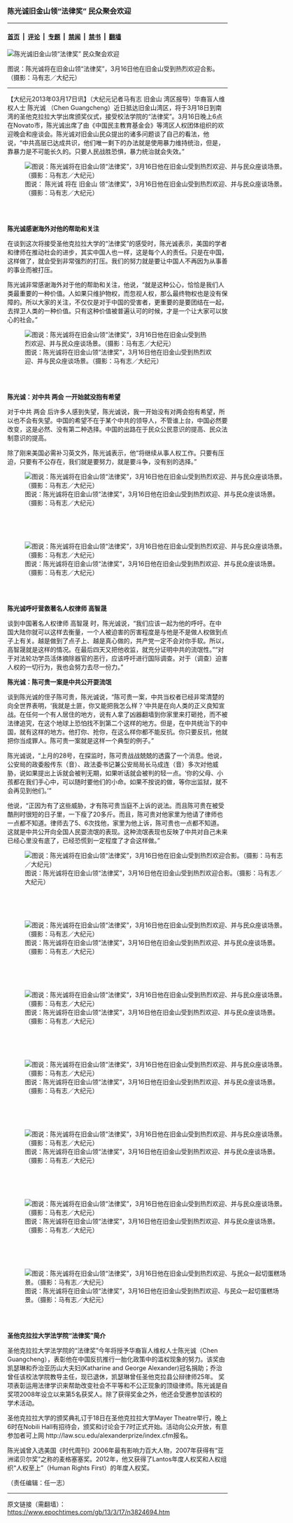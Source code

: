 ### 陈光诚旧金山领“法律奖” 民众聚会欢迎

---

#### [首页](../../../..?n3824694) &nbsp;|&nbsp; [评论](../../../../../epoch-comment?n3824694) &nbsp;|&nbsp; [专题](../../../../../epoch-special?n3824694) &nbsp;|&nbsp; [禁闻](../../../../../epoch-news?n3824694) &nbsp;|&nbsp; [禁书](../../../../../books?n3824694) &nbsp;|&nbsp; [翻墙](https://github.com/gfw-breaker/nogfw/blob/master/README.md?n3824694)


<div><img alt="陈光诚旧金山领“法律奖” 民众聚会欢迎" class="attachment-djy_600_400 size-djy_600_400 wp-post-image" src="https://i.epochtimes.com/assets/uploads/2013/03/130317043350976-600x400.jpg"/>
<div class="caption">
 <p>
  图说：陈光诚将在旧金山领“法律奖”，3月16日他在旧金山受到热烈欢迎合影。（摄影：马有志／大纪元）
 </p>
</div></div><hr/><div class="post_content" id="artbody" itemprop="articleBody">
 <!-- article content begin -->
 <p>
  【大纪元2013年03月17日讯】（大纪元记者马有志
  <ok href="https://www.epochtimes.com/gb/tag/%E6%97%A7%E9%87%91%E5%B1%B1.html">
   旧金山
  </ok>
  湾区报导）华裔盲人维权人士
  <ok href="https://www.epochtimes.com/gb/tag/%E9%99%88%E5%85%89%E8%AF%9A.html">
   陈光诚
  </ok>
  （Chen Guangcheng）近日抵达旧金山湾区，将于3月18日到南湾的圣他克拉拉大学出席颁奖仪式，接受校法学院的“法律奖”。3月16日晚上6点在Novato市，陈光诚出席了由《中国民主教育基金会》等湾区人权团体组织的欢迎晚会和座谈会。陈光诚对旧金山民众提出的诸多问题谈了自己的看法，他说，“中共高层已达成共识，他们唯一剩下的办法就是使用暴力维持统治，但是，靠暴力是不可能长久的。只要人民战胜恐惧，暴力统治就会失效。”
  <br/>
  <figure aria-describedby="caption-attachment-6688371" class="wp-caption aligncenter" id="attachment_6688371" style="width: 600px">
   <ok href=" https://i.epochtimes.com/assets/uploads/2013/03/130317043254976-600x400.jpg" rel="noreferrer noopener" target="_blank">
    <img alt="图说：陈光诚将在旧金山领“法律奖”，3月16日他在旧金山受到热烈欢迎、并与民众座谈场景。（摄影：马有志／大纪元）" class="size-large wp-image-6688371" src="https://i.epochtimes.com/assets/uploads/2013/03/130317043254976-600x400.jpg" title="图说：陈光诚将在旧金山领“法律奖”，3月16日他在旧金山受到热烈欢迎、并与民众座谈场景。（摄影：马有志／大纪元）"/>
   </ok>
   <br/><figcaption class="wp-caption-text" id="caption-attachment-6688371">
    图说：
    <ok href="https://www.epochtimes.com/gb/tag/%E9%99%88%E5%85%89%E8%AF%9A.html">
     陈光诚
    </ok>
    将在
    <ok href="https://www.epochtimes.com/gb/tag/%E6%97%A7%E9%87%91%E5%B1%B1.html">
     旧金山
    </ok>
    领“法律奖”，3月16日他在旧金山受到热烈欢迎、并与民众座谈场景。（摄影：马有志／大纪元）
   </figcaption><br/>
  </figure><br/>
 </p>
 <p>
  <b>
   陈光诚感谢海外对他的帮助和关注
  </b>
 </p>
 <p>
  在谈到这次将接受圣他克拉拉大学的“法律奖”的感受时，陈光诚表示，美国的学者和律师在推动社会的进步，其实中国人也一样，这是每个人的责任。只是在中国，这样做了，就会受到非常强烈的打压。我们的努力就是要让中国人不再因为从事善的事业而被打压。
 </p>
 <p>
  陈光诚非常感谢海外对于他的帮助和关注，他说，“就是这种公心，恰恰是我们人类最重要的一种价值。人如果只维护物权，而忽视人权，那么最终物权也是没有保障的。所以大家的关注，不仅仅是对于中国的受害者，更重要的是要团结在一起，去捍卫人类的一种价值。只有这种价值被普遍认可的时候，才是一个让大家可以放心的社会。”
 </p>
 <figure aria-describedby="caption-attachment-6688380" class="wp-caption aligncenter" id="attachment_6688380" style="width: 428px">
  <ok href=" https://i.epochtimes.com/assets/uploads/2013/03/130317043240976.jpg" rel="noreferrer noopener" target="_blank">
   <img alt="图说：陈光诚将在旧金山领“法律奖”，3月16日他在旧金山受到热烈欢迎、并与民众座谈场景。（摄影：马有志／大纪元）" class="size-large wp-image-6688380" src="https://i.epochtimes.com/assets/uploads/2013/03/130317043240976.jpg" title="图说：陈光诚将在旧金山领“法律奖”，3月16日他在旧金山受到热烈欢迎、并与民众座谈场景。（摄影：马有志／大纪元）"/>
  </ok>
  <br/><figcaption class="wp-caption-text" id="caption-attachment-6688380">
   图说：陈光诚将在旧金山领“法律奖”，3月16日他在旧金山受到热烈欢迎、并与民众座谈场景。（摄影：马有志／大纪元）
  </figcaption><br/>
 </figure><br/>
 <p>
  <b>
   陈光诚：对中共
   <ok href="https://www.epochtimes.com/gb/tag/%E4%B8%A4%E4%BC%9A.html">
    两会
   </ok>
   一开始就没抱有希望
  </b>
 </p>
 <p>
  对于中共
  <ok href="https://www.epochtimes.com/gb/tag/%E4%B8%A4%E4%BC%9A.html">
   两会
  </ok>
  后许多人感到失望，陈光诚说，我一开始没有对两会抱有希望，所以也不会有失望。中国的希望不在于某个中共的领导人，不管谁上台，中国必然要改变，这是必然、没有第二种选择。中国的出路在于民众公民意识的提高、民众法制意识的提高。
 </p>
 <p>
  除了刚来美国必需补习英文外，陈光诚表示，他“将继续从事人权工作。只要有压迫，只要有不公存在，我们就是要努力，就是要斗争，没有别的选择。”
 </p>
 <p>
  <figure aria-describedby="caption-attachment-6688387" class="wp-caption aligncenter" id="attachment_6688387" style="width: 600px">
   <ok href=" https://i.epochtimes.com/assets/uploads/2013/03/130317043315976-600x400.jpg" rel="noreferrer noopener" target="_blank">
    <img alt="图说：陈光诚将在旧金山领“法律奖”，3月16日他在旧金山受到热烈欢迎、并与民众座谈场景。（摄影：马有志／大纪元）" class="size-large wp-image-6688387" src="https://i.epochtimes.com/assets/uploads/2013/03/130317043315976-600x400.jpg" title="图说：陈光诚将在旧金山领“法律奖”，3月16日他在旧金山受到热烈欢迎、并与民众座谈场景。（摄影：马有志／大纪元）"/>
   </ok>
   <br/><figcaption class="wp-caption-text" id="caption-attachment-6688387">
    图说：陈光诚将在旧金山领“法律奖”，3月16日他在旧金山受到热烈欢迎、并与民众座谈场景。（摄影：马有志／大纪元）
   </figcaption><br/>
  </figure><br/>
  <br/>
  <figure aria-describedby="caption-attachment-6688398" class="wp-caption aligncenter" id="attachment_6688398" style="width: 600px">
   <ok href=" https://i.epochtimes.com/assets/uploads/2013/03/130317043324976-600x400.jpg" rel="noreferrer noopener" target="_blank">
    <img alt="图说：陈光诚将在旧金山领“法律奖”，3月16日他在旧金山受到热烈欢迎、并与民众座谈场景。（摄影：马有志／大纪元）" class="size-large wp-image-6688398" src="https://i.epochtimes.com/assets/uploads/2013/03/130317043324976-600x400.jpg" title="图说：陈光诚将在旧金山领“法律奖”，3月16日他在旧金山受到热烈欢迎、并与民众座谈场景。（摄影：马有志／大纪元）"/>
   </ok>
   <br/><figcaption class="wp-caption-text" id="caption-attachment-6688398">
    图说：陈光诚将在旧金山领“法律奖”，3月16日他在旧金山受到热烈欢迎、并与民众座谈场景。（摄影：马有志／大纪元）
   </figcaption><br/>
  </figure><br/>
 </p>
 <p>
  <b>
   陈光诚呼吁营救著名人权律师
   <ok href="https://www.epochtimes.com/gb/tag/%E9%AB%98%E6%99%BA%E6%99%9F.html">
    高智晟
   </ok>
  </b>
 </p>
 <p>
  谈到中国著名人权律师
  <ok href="https://www.epochtimes.com/gb/tag/%E9%AB%98%E6%99%BA%E6%99%9F.html">
   高智晟
  </ok>
  时，陈光诚说，“我们应该一起为他的呼吁。在中国大陆你就可以这样去衡量，一个人被迫害的厉害程度是与他是不是做人权做到点子上有关。越是做到了点子上、越是真心做的，共产党一定不会对你手软。所以，高智晟就是这样的情况。在最后四天又把他收监，就充分证明中共的流氓性。”“对于对法轮功学员活体摘除器官的恶行，应该呼吁进行国际调查。对于（调查）迫害人权的一切行为，我也会努力去尽一份力。”
 </p>
 <p>
  <b>
   陈光诚：陈可贵一案是中共公开耍流氓
  </b>
 </p>
 <p>
  谈到陈光诚的侄子陈可贵，陈光诚说，“陈可贵一案，中共当权者已经非常清楚的向全世界表明，‘我就是土匪，你又能把我怎么样？’中共是在向人类的正义良知宣战。在任何一个有人居住的地方，说有人拿了凶器翻墙到你家里来打砸抢，而不被法律追究，在这个地球上恐怕找不到第二个这样的地方。但是，在中共统治下的中国，就有这样的地方。他打你、抢你，在这么样你都不能反抗。你只要反抗，他就把你当成罪人。陈可贵一案就是这样一个典型的例子。”
 </p>
 <p>
  陈光诚说，“上月的28号，在探监时，陈可贵战战兢兢的透露了一个消息。他说，公安局的政委殷传东（音）、政法委书记兼公安局局长马成连（音）多次对他威胁，说如果提出上诉就会被判无期，如果听话就会被判的轻一点。‘你的父母、小孩都在我们手心中，可以随时要他们的小命。如果不按说的做，等你出监狱，就不会再见到他们。’”
 </p>
 <p>
  他说，“正因为有了这些威胁，才有陈可贵当庭不上诉的说法。而且陈可贵在被受酷刑时很短的日子里，一下瘦了20多斤。而且，陈可贵对他家里为他请了律师也一点都不知道。律师去了5、6次找他，家里为他上诉，陈可贵也一点都不知道。这就是中共公开向全国人民耍流氓的表现。这种流氓表现也反映了中共对自己未来已经心里没有底了，已经恐慌到一定程度了才会这样做。”
 </p>
 <p>
  <figure aria-describedby="caption-attachment-6688408" class="wp-caption aligncenter" id="attachment_6688408" style="width: 600px">
   <ok href=" https://i.epochtimes.com/assets/uploads/2013/03/130317043350976-600x308.jpg" rel="noreferrer noopener" target="_blank">
    <img alt="图说：陈光诚将在旧金山领“法律奖”，3月16日他在旧金山受到热烈欢迎合影。（摄影：马有志／大纪元）" class="size-large wp-image-6688408" src="https://i.epochtimes.com/assets/uploads/2013/03/130317043350976-600x308.jpg" title="图说：陈光诚将在旧金山领“法律奖”，3月16日他在旧金山受到热烈欢迎合影。（摄影：马有志／大纪元）"/>
   </ok>
   <br/><figcaption class="wp-caption-text" id="caption-attachment-6688408">
    图说：陈光诚将在旧金山领“法律奖”，3月16日他在旧金山受到热烈欢迎合影。（摄影：马有志／大纪元）
   </figcaption><br/>
  </figure><br/>
  <br/>
  <figure aria-describedby="caption-attachment-6688413" class="wp-caption aligncenter" id="attachment_6688413" style="width: 600px">
   <ok href=" https://i.epochtimes.com/assets/uploads/2013/03/130317043355976-600x334.jpg" rel="noreferrer noopener" target="_blank">
    <img alt="图说：陈光诚将在旧金山领“法律奖”，3月16日他在旧金山受到热烈欢迎、并与民众座谈场景。（摄影：马有志／大纪元）" class="size-large wp-image-6688413" src="https://i.epochtimes.com/assets/uploads/2013/03/130317043355976-600x334.jpg" title="图说：陈光诚将在旧金山领“法律奖”，3月16日他在旧金山受到热烈欢迎、并与民众座谈场景。（摄影：马有志／大纪元）"/>
   </ok>
   <br/><figcaption class="wp-caption-text" id="caption-attachment-6688413">
    图说：陈光诚将在旧金山领“法律奖”，3月16日他在旧金山受到热烈欢迎、并与民众座谈场景。（摄影：马有志／大纪元）
   </figcaption><br/>
  </figure><br/>
  <br/>
  <figure aria-describedby="caption-attachment-6688421" class="wp-caption aligncenter" id="attachment_6688421" style="width: 600px">
   <ok href=" https://i.epochtimes.com/assets/uploads/2013/03/130317043329976-600x400.jpg" rel="noreferrer noopener" target="_blank">
    <img alt="图说：陈光诚将在旧金山领“法律奖”，3月16日他在旧金山受到热烈欢迎、并与民众座谈场景。（摄影：马有志／大纪元）" class="size-large wp-image-6688421" src="https://i.epochtimes.com/assets/uploads/2013/03/130317043329976-600x400.jpg" title="图说：陈光诚将在旧金山领“法律奖”，3月16日他在旧金山受到热烈欢迎、并与民众座谈场景。（摄影：马有志／大纪元）"/>
   </ok>
   <br/><figcaption class="wp-caption-text" id="caption-attachment-6688421">
    图说：陈光诚将在旧金山领“法律奖”，3月16日他在旧金山受到热烈欢迎、并与民众座谈场景。（摄影：马有志／大纪元）
   </figcaption><br/>
  </figure><br/>
  <br/>
  <figure aria-describedby="caption-attachment-6688428" class="wp-caption aligncenter" id="attachment_6688428" style="width: 600px">
   <ok href=" https://i.epochtimes.com/assets/uploads/2013/03/130317043305976-600x400.jpg" rel="noreferrer noopener" target="_blank">
    <img alt="图说：陈光诚将在旧金山领“法律奖”，3月16日他在旧金山受到热烈欢迎、并与民众座谈场景。（摄影：马有志／大纪元）" class="size-large wp-image-6688428" src="https://i.epochtimes.com/assets/uploads/2013/03/130317043305976-600x400.jpg" title="图说：陈光诚将在旧金山领“法律奖”，3月16日他在旧金山受到热烈欢迎、并与民众座谈场景。（摄影：马有志／大纪元）"/>
   </ok>
   <br/><figcaption class="wp-caption-text" id="caption-attachment-6688428">
    图说：陈光诚将在旧金山领“法律奖”，3月16日他在旧金山受到热烈欢迎、并与民众座谈场景。（摄影：马有志／大纪元）
   </figcaption><br/>
  </figure><br/>
  <br/>
  <figure aria-describedby="caption-attachment-6688437" class="wp-caption aligncenter" id="attachment_6688437" style="width: 600px">
   <ok href=" https://i.epochtimes.com/assets/uploads/2013/03/130317043320976-600x400.jpg" rel="noreferrer noopener" target="_blank">
    <img alt="图说：陈光诚将在旧金山领“法律奖”，3月16日他在旧金山受到热烈欢迎、并与民众座谈场景。（摄影：马有志／大纪元）" class="size-large wp-image-6688437" src="https://i.epochtimes.com/assets/uploads/2013/03/130317043320976-600x400.jpg" title="图说：陈光诚将在旧金山领“法律奖”，3月16日他在旧金山受到热烈欢迎、并与民众座谈场景。（摄影：马有志／大纪元）"/>
   </ok>
   <br/><figcaption class="wp-caption-text" id="caption-attachment-6688437">
    图说：陈光诚将在旧金山领“法律奖”，3月16日他在旧金山受到热烈欢迎、并与民众座谈场景。（摄影：马有志／大纪元）
   </figcaption><br/>
  </figure><br/>
  <br/>
  <figure aria-describedby="caption-attachment-6688447" class="wp-caption aligncenter" id="attachment_6688447" style="width: 600px">
   <ok href=" https://i.epochtimes.com/assets/uploads/2013/03/130317043334976-600x479.jpg" rel="noreferrer noopener" target="_blank">
    <img alt="图说：陈光诚将在旧金山领“法律奖”，3月16日他在旧金山受到热烈欢迎、并与民众座谈场景。（摄影：马有志／大纪元）" class="size-large wp-image-6688447" src="https://i.epochtimes.com/assets/uploads/2013/03/130317043334976-600x479.jpg" title="图说：陈光诚将在旧金山领“法律奖”，3月16日他在旧金山受到热烈欢迎、并与民众座谈场景。（摄影：马有志／大纪元）"/>
   </ok>
   <br/><figcaption class="wp-caption-text" id="caption-attachment-6688447">
    图说：陈光诚将在旧金山领“法律奖”，3月16日他在旧金山受到热烈欢迎、并与民众座谈场景。（摄影：马有志／大纪元）
   </figcaption><br/>
  </figure><br/>
  <br/>
  <figure aria-describedby="caption-attachment-6688463" class="wp-caption aligncenter" id="attachment_6688463" style="width: 600px">
   <ok href=" https://i.epochtimes.com/assets/uploads/2013/03/130317043345976-600x400.jpg" rel="noreferrer noopener" target="_blank">
    <img alt="图说：陈光诚将在旧金山领“法律奖”，3月16日他在旧金山受到热烈欢迎、与民众一起切蛋糕场景。（摄影：马有志／大纪元）" class="size-large wp-image-6688463" src="https://i.epochtimes.com/assets/uploads/2013/03/130317043345976-600x400.jpg" title="图说：陈光诚将在旧金山领“法律奖”，3月16日他在旧金山受到热烈欢迎、与民众一起切蛋糕场景。（摄影：马有志／大纪元）"/>
   </ok>
   <br/><figcaption class="wp-caption-text" id="caption-attachment-6688463">
    图说：陈光诚将在旧金山领“法律奖”，3月16日他在旧金山受到热烈欢迎、与民众一起切蛋糕场景。（摄影：马有志／大纪元）
   </figcaption><br/>
  </figure><br/>
 </p>
 <p>
  <b>
   圣他克拉拉大学法学院“法律奖”简介
  </b>
 </p>
 <p>
  圣他克拉拉大学法学院的“法律奖”今年将授予华裔盲人维权人士陈光诚（Chen Guangcheng），表彰他在中国反抗推行一胎化政策中的滥权现象的努力。该奖由凯瑟琳和乔治亚历山大夫妇(Katharine and George Alexander)冠名捐助；乔治曾任该校法学院教导主任，现已退休，凯瑟琳曾任圣他克拉县公辩律师25年。 奖项表彰运用法律学识来帮助改变社会不平等和不公正现象的顶级律师。陈光诚是自奖项2008年设立以来第5名获奖人。除了获得奖金之外，他还会受邀参加该校的学术活动。
 </p>
 <p>
  圣他克拉拉大学的颁奖典礼订于18日在圣他克拉拉大学Mayer Theatre举行，晚上6时在Nobili Hall有招待会，颁奖和讨论会于7时正式开始。活动向公众开放，有意参加者可上网 http://law.scu.edu/alexanderprize/index.cfm报名。
 </p>
 <p>
  陈光诚曾入选美国《时代周刊》2006年最有影响力百大人物，2007年获得有“亚洲诺贝尔奖”之称的麦格塞塞奖。2012年，他又获得了Lantos年度人权奖和人权组织“人权至上”（Human Rights First）的年度人权奖。
 </p>
 <p>
  （责任编辑：任一志）
 </p>
 <!-- article content end -->
 <div id="below_article_ad">
 </div>
</div>


---

原文链接（需翻墙）：https://www.epochtimes.com/gb/13/3/17/n3824694.htm